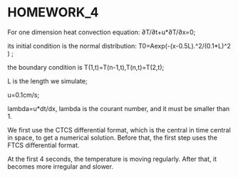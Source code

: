 # HOMEWORK_4
For one dimension heat convection equation: ∂T/∂t+u*∂T/∂x=0;

its initial condition is the normal distribution: T0=Aexp(-(x-0.5L).^2/(0.1*L)^2 ) ;

the boundary condition is T(1,t)=T(n-1,t),T(n,t)=T(2,t);

L is the length we simulate;

u=0.1cm/s;

lambda=u*dt/dx, lambda is the courant number, and it must be smaller than 1.

We first use the CTCS differential format, which is the central in time central in space, to get a numerical solution. Before that, the first step uses the FTCS differential format.

At the first 4 seconds, the temperature is moving regularly. After that, it becomes more irregular and slower.
